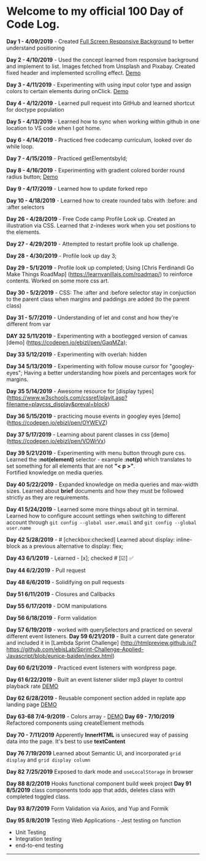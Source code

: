 # Welcome to my official 100 Day of Code Log. 

**Day 1 - 4/09/2019** - Created [Full Screen Responsive Background](https://codepen.io/ebizl/full/pBEMXK) to better understand positioning 

**Day 2 - 4/10/2019** - Used the concept learned from responsive background and implement to list. Images fetched from Unsplash and Pixabay. Created fixed header and implemented scrolling effect. [Demo](https://codepen.io/ebizl/full/BEpwNp)  

**Day 3 - 4/11/2019** - Experimenting with using input color type and assign colors to certain elements during onClick. [Demo](https://codepen.io/ebizl/full/XQgmMG)

**Day 4 - 4/12/2019** - Learned pull request into GitHub and learned shortcut for doctype population

**Day 5 - 4/13/2019** - Learned how to sync when working within github in one location to VS code when I got home.

**Day 6 - 4/14/2019** - Practiced free codecamp curriculum, looked over do while loop.

**Day 7 - 4/15/2019** - Practiced getElementsbyId;

**Day 8 - 4/16/2019** - Experimenting with gradient colored border round radius button; [Demo](https://codepen.io/ebizl/pen/mgpQZN)

**Day 9 - 4/17/2019** -  Learned how to update forked repo

**Day 10 - 4/18/2019** - Learned how to create rounded tabs with :before: and :after selectors

**Day 26 - 4/28/2019** - Free Code camp Profile Look up. Created an illustration via CSS. Learned that z-indexes work when you set positions to the elements. 

**Day 27 - 4/29/2019** - Attempted to restart profile look up challenge. 

**Day 28 - 4/30/2019** - Profile look up day 3;

**Day 29 - 5/1/2019** - Profile look up completed; Using [Chris Ferdinandi Go Make Things RoadMap] (https://learnvanillajs.com/roadmap/) to reinforce contents. 
Worked on some more css art. 

**Day 30 - 5/2/2019** - CSS: The :after and :before selector stay in conjuction to the parent class when margins and paddings are added (to the parent class)

**Day 31 - 5/7/2019** - Understanding of let and const and how they're different from var

**DAY 32 5/11/2019** - Experimenting with a bootlegged version of canvas [demo] (https://codepen.io/ebizl/pen/GaqMZa);

**Day 33 5/12/2019** - Experimenting with overlah: hidden

**Day 34 5/13/2019** - Experimenting with follow mouse cursor for "googley-eyes"; Having a better understanding how pixels and percentages work for margins. 

**Day 35 5/14/2019** - Awesome resource for [display types] (https://www.w3schools.com/cssref/playit.asp?filename=playcss_display&preval=block) 

**Day 36 5/15/2019** - practicing mouse events in googley eyes [demo] (https://codepen.io/ebizl/pen/OYWEVZ)

**Day 37 5/17/2019** - Learning about parent classes in css [demo] (https://codepen.io/ebizl/pen/VOWrVx)

**Day 39 5/21/2019** - Experimenting with menu button through pure css. Learned the **:not(element)** selector - example **:not(p)** which translates to set something for all elements that are not **"< p >"**. <br>
Fortified knowledge on media queries.

**Day 40 5/22/2019** - Expanded knowledge on media queries and max-width sizes. Learned about **brief** documents and how they must be followed strictly as they are requirements. 

**Day 41 5/24/2019** - Learned some more things about git in terminal. Learned how to configure account settings when switching to different account through `git config --global user.email` and `git config --global user.name`

**Day 42 5/28/2019** - # [checkbox:checked] Learned about display: inline-block as a previous alternative to display: flex;

**Day 43 6/1/2019** - Learned - [x];    checked # [&#9745;]  :white_check_mark:

**Day 44 6/2/2019** - Pull request

**Day 48 6/6/2019** - Solidifying on pull requests

**Day 51 6/11/2019** - Closures and Callbacks

**Day 55 6/17/2019** - DOM manipulations

**Day 56 6/18/2019** - Form validation

**Day 57 6/19/2019** - worked with querySelectors and practiced on several different event listeners. 
**Day 59 6/21/2019** - Built a current date generator and included it in [Lambda Sprint Challenge]  (http://htmlpreview.github.io/?https://github.com/ebisLab/Sprint-Challenge-Applied-Javascript/blob/eunice-baiden/index.html)

**Day 60 6/21/2019** - Practiced event listeners with wordpress page. 

**Day 61 6/22/2019** - Built an event listener slider mp3 player to control playback rate [DEMO](https://codepen.io/ebizl/pen/PrmQJg) 

**Day 62 6/28/2019** - Reusable component section added in replate app landing page [DEMO](https://replateapp.netlify.com/index.html#service)

**Day 63-68 7/4-9/2019** - Colors array - [DEMO](https://codepen.io/ebizl/pen/vqvevg)
**Day 69 - 7/10/2019** Refactored components using createElement methods

**Day 70 - 7/11/2019** Apperently **InnerHTML** is unsecured way of passing data into the page. It's best to use **textContent**

**Day 76 7/19/2019** Learned about Semantic Ui, and incorporated `grid display` and `grid display column`

**Day 82 7/25/2019** Exposed to dark mode and `useLocalStorage` in browser

**Day 88 8/2/2019** Hooks functional component build week project
**Day 91 8/5/2019** class components todo app that adds, deletes class with completed toggled class. 

**Day 93 8/7/2019** Form Validation via Axios, and Yup and Formik

**Day 95 8/8/2019** Testing Web Applications - Jest testing on function
- Unit Testing
- Integration testing
- end-to-end testing


----------------
